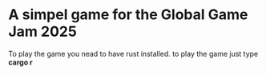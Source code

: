 # A simpel game for the Global Game Jam 2025


To play the game you nead to have rust installed.
to play the game just type **cargo r**
